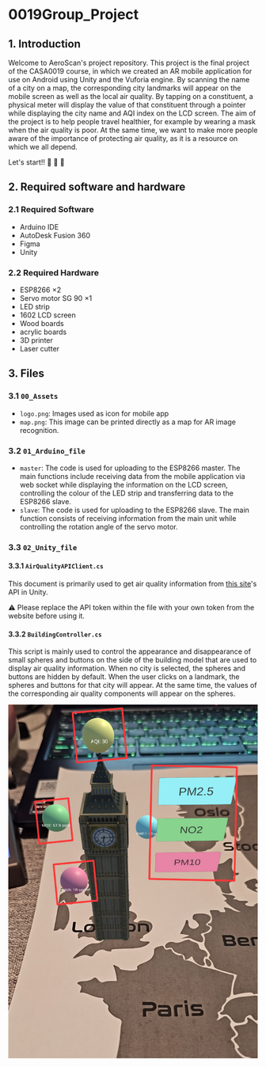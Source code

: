 # 0019Group_Project

## 1. Introduction
Welcome to AeroScan's project repository. This project is the final project of the CASA0019 course, in which we created an AR mobile application for use on Android using Unity and the Vuforia engine. By scanning the name of a city on a map, the corresponding city landmarks will appear on the mobile screen as well as the local air quality. By tapping on a constituent, a physical meter will display the value of that constituent through a pointer while displaying the city name and AQI index on the LCD screen. The aim of the project is to help people travel healthier, for example by wearing a mask when the air quality is poor. At the same time, we want to make more people aware of the importance of protecting air quality, as it is a resource on which we all depend.

Let's start!! :tada: :tada: :tada:

## 2. Required software and hardware

### 2.1 Required Software

- Arduino IDE
- AutoDesk Fusion 360
- Figma
- Unity

### 2.2 Required Hardware

- ESP8266 $\times 2$
- Servo motor SG 90 $\times 1$
- LED strip
- 1602 LCD screen
- Wood boards
- acrylic boards
- 3D printer
- Laser cutter

## 3. Files

### 3.1 `00_Assets`
- `logo.png`: Images used as icon for mobile app
- `map.png`: This image can be printed directly as a map for AR image recognition.


### 3.2 `01_Arduino_file`
- `master`: The code is used for uploading to the ESP8266 master. The main functions include receiving data from the mobile application via web socket while displaying the information on the LCD screen, controlling the colour of the LED strip and transferring data to the ESP8266 slave.
- `slave`: The code is used for uploading to the ESP8266 slave. The main function consists of receiving information from the main unit while controlling the rotation angle of the servo motor.

### 3.3 `02_Unity_file`

#### 3.3.1 `AirQualityAPIClient.cs`
This document is primarily used to get air quality information from [this site](https://aqicn.org)'s API in Unity.

:warning: Please replace the API token within the file with your own token from the website before using it.

#### 3.3.2 `BuildingController.cs`
This script is mainly used to control the appearance and disappearance of small spheres and buttons on the side of the building model that are used to display air quality information. When no city is selected, the spheres and buttons are hidden by default. When the user clicks on a landmark, the spheres and buttons for that city will appear. At the same time, the values of the corresponding air quality components will appear on the spheres. 

![Balls and buttons](https://github.com/Ereshkigallll/0019Group_Project/blob/main/03_Readme_pic/balls.jpg)
